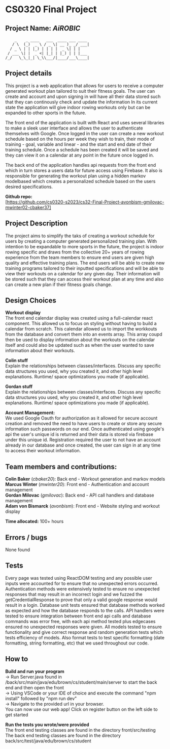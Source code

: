 # CS0320 Final Project

## Project Name: __*AiROBIC*__
```
    _    _ ____   ___  ____ ___ ____ 
   / \  (_)  _ \ / _ \| __ )_ _/ ___|
  / _ \ | | |_) | | | |  _ \| | |    
 / ___ \| |  _ <| |_| | |_) | | |___ 
/_/   \_\_|_| \_\\___/|____/___\____|
```

## Project details

This project is a web application that allows for users to receive a computer generated workout plan tailored to suit their fitness goals. The user can create and account and upon signing in will have all their data stored such that they can continously check and update the information In its current state the application will give indoor rowing workouts only but can be expanded to other sports in the future. <br />

The front end of the application is built with React and uses several libraries to make a sleek user interface and allows the user to authenticate themselves with Google. Once logged in the user can create a new workout schedule based on the hours per week they wish to train, their mode of training - goal, variable and linear - and the start and end date of their training schedule. Once a schedule has been created it will be saved and they can view it on a calendar at any point in the future once logged in.<br />

The back end of the application handles api requests from the front end which in turn stores a users data for future access using Firebase. It also is responsible for generating the workout plan using a hidden markov modelbased which creates a personalized schedule based on the users desired specifications.<br />

**Github repo:**<br />
[https://github.com/cs0320-s2023/cs32-Final-Project-avonbism-gmilovac-mwinter02-cbaker37]


## Project Description

The project aims to simplify the taks of creating a workout schedule for users by creating a computer generated personalized training plan. With intention to be expandable to more sports in the future, the project is indoor rowing specific and draws from the collective 20+ years of rowing experience from the team members to ensure end users are given high quality and effective training plans. The end users will be able to create new training programs tailored to their inputted specifications and will be able to view their workouts on a calendar for any given day. Their information will be stored such that they can access their workout plan at any time and also can create a new plan if their fitness goals change.


## Design Choices

**Workout display** <br />
The front end calendar display was created using a full-calendar react component. This allowed us to focus on styling without having to build a calendar from scratch. This calendar allowed us to import the workkouts from the database and convert them into an events array. This array coupd then be used to display information about the workouts on the calendar itself and could also be updated such as when the user wanted to save information about their workouts.

**Colin stuff** <br />
Explain the relationships between classes/interfaces.
Discuss any specific data structures you used, why you created it, and other high level explanations.
Runtime/ space optimizations you made (if applicable).

**Gordan stuff** <br />
Explain the relationships between classes/interfaces.
Discuss any specific data structures you used, why you created it, and other high level explanations.
Runtime/ space optimizations you made (if applicable).

**Account Management:** <br />
We used Google Oauth for authorization as it allowed for secure account creation and removed the need to have users to create or store any secure information such passwords on our end.
Once authenticated using google's api the user's unique id is returned and their data is stored via firebase under this unique id.
Registration required the user to not have an account already in our database and once created, the user can sign in at any time to access their workout information.


## Team members and contributions:
**Colin Baker** (*cbaker20*): Back end - Workout generation and markov models <br />
**Marcus Winter** (*mwinter20*): Front end - Authentication and account management <br />
**Gordan Milovac** (*gmilovac*): Back end - API call handlers and database management <br />
**Adam von Bismarck** (*avonbism*): Front end - Website styling and workout display <br />

**Time allocated:** 100+ hours

## Errors / bugs
None found

## Tests
Every page was tested using ReactDOM testing and any possible user inputs were accounted for to ensure that no unexpected errors occurred.
Authentication methods were extensively tested to ensure no unexpected responses that may result in an incorrect login and we fuzzed the getCredentialResponse to prove that only a valid google response would result in a login.
Database unit tests ensured that database methods worked as expected and how the database responds to the calls.
API handlers were tested to ensure integration between front end api calls and database commands was error free, with each api method tested plus edgecases ensured no unexpected responses were given.
All models tested to ensure functionality and give correct response and random generation tests which tests efficiency of models. Also format tests to test specific formatting (date formatting, string formatting, etc) that we used throughout our code.

## How to
**Build and run your program**<br />
-> Run Server.java found in /back/src/main/java/edu/brown/cs/student/main/server to start the back end  and then open the front <br />
-> Using VSCode or your IDE of choice and execute the command "npm install" followed by "npm run dev" <br />
-> Navigate to the provided url in your browser.<br />
You can now use our web app! Click on register button on the left side to get started

**Run the tests you wrote/were provided**<br />
The front end testing classes are found in the directory front/src/testing<br />
The back end testing classes are found in the directory back/src/test/java/edu/brown/cs/student





